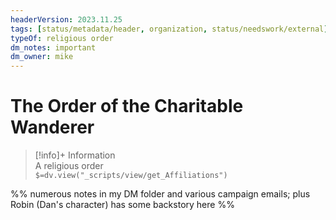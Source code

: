 ```yaml
---
headerVersion: 2023.11.25
tags: [status/metadata/header, organization, status/needswork/external]
typeOf: religious order
dm_notes: important
dm_owner: mike
---
```

# The Order of the Charitable Wanderer
>[!info]+ Information  
> A religious order  
> `$=dv.view("_scripts/view/get_Affiliations")`

%% numerous notes in my DM folder and various campaign emails; plus Robin (Dan's character) has some backstory here %%
